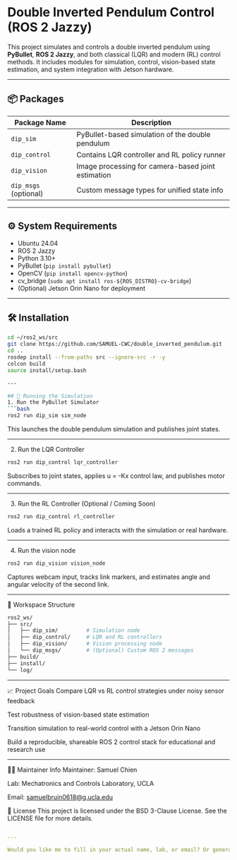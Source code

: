 # Double Inverted Pendulum Control (ROS 2 Jazzy)

This project simulates and controls a double inverted pendulum using **PyBullet**, **ROS 2 Jazzy**, and both classical (LQR) and modern (RL) control methods. It includes modules for simulation, control, vision-based state estimation, and system integration with Jetson hardware.

---

## 📦 Packages

| Package Name         | Description                                         |
|----------------------|-----------------------------------------------------|
| `dip_sim`            | PyBullet-based simulation of the double pendulum    |
| `dip_control`        | Contains LQR controller and RL policy runner        |
| `dip_vision`         | Image processing for camera-based joint estimation  |
| `dip_msgs` (optional) | Custom message types for unified state info         |

---

## ⚙️ System Requirements

- Ubuntu 24.04
- ROS 2 Jazzy
- Python 3.10+
- PyBullet (`pip install pybullet`)
- OpenCV (`pip install opencv-python`)
- cv_bridge (`sudo apt install ros-${ROS_DISTRO}-cv-bridge`)
- (Optional) Jetson Orin Nano for deployment

---

## 🛠️ Installation

```bash
cd ~/ros2_ws/src
git clone https://github.com/SAMUEL-CWC/double_inverted_pendulum.git
cd ..
rosdep install --from-paths src --ignore-src -r -y
colcon build
source install/setup.bash

---

## 🚀 Running the Simulation
1. Run the PyBullet Simulator
```bash
ros2 run dip_sim sim_node
```
This launches the double pendulum simulation and publishes joint states.

---

2. Run the LQR Controller
```bash
ros2 run dip_control lqr_controller
```
Subscribes to joint states, applies u = -Kx control law, and publishes motor commands.

---

3. Run the RL Controller (Optional / Coming Soon)
```bash
ros2 run dip_control rl_controller
```
Loads a trained RL policy and interacts with the simulation or real hardware.

---

4. Run the vision node
```bash
ros2 run dip_vision vision_node
```
Captures webcam input, tracks link markers, and estimates angle and angular velocity of the second link.

---

📂 Workspace Structure
```bash
ros2_ws/
├── src/
│   ├── dip_sim/         # Simulation node
│   ├── dip_control/     # LQR and RL controllers
│   ├── dip_vision/      # Vision processing node
│   └── dip_msgs/        # (Optional) Custom ROS 2 messages
├── build/
├── install/
└── log/
```

---

📈 Project Goals
Compare LQR vs RL control strategies under noisy sensor feedback

Test robustness of vision-based state estimation

Transition simulation to real-world control with a Jetson Orin Nano

Build a reproducible, shareable ROS 2 control stack for educational and research use

---

👨‍🔬 Maintainer Info
Maintainer: Samuel Chien

Lab: Mechatronics and Controls Laboratory, UCLA

Email: samuelbruin0618@g.ucla.edu

📜 License
This project is licensed under the BSD 3-Clause License.
See the LICENSE file for more details.
```yaml

---

Would you like me to fill in your actual name, lab, or email? Or generate this as a file you can drop right into your repo?
```
